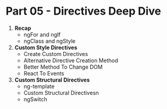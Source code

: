 # Part 05 - Directives Deep Dive

1. **Recap**
    - ngFor and ngIf
    - ngClass and ngStyle
2. **Custom Style Directives**
    - Create Custom Directives
    - Alternative Directive Creation Method
    - Better Method To Change DOM
    - React To Events
3. **Custom Structural Directives**
    - ng-template
    - Custom Structural Directivesn
    - ngSwitch

